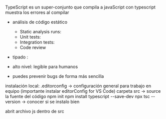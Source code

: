 TypeScript
es un super-conjunto que compila a javaScript 
con typescript muestra los errores al compilar
- análisis de código estático 
  - Static analysis runs: 
  - Unit tests:
  - Integration tests:
  - Code review
  

- tipado :
- alto nivel: legible para humanos
- puedes prevenir bugs de forma más sencilla

instalación local:
.editorconfig -> configuración general para trabajo en equipo (importante instalar editorConfig for VS Code)
carpeta src -> source la fuente del código
    npm init
    npm install typescript --save-dev
    npx tsc --version       -> conocer si se instalo bien

<!-- análisis del código -->

abrit archivo js dentro de src